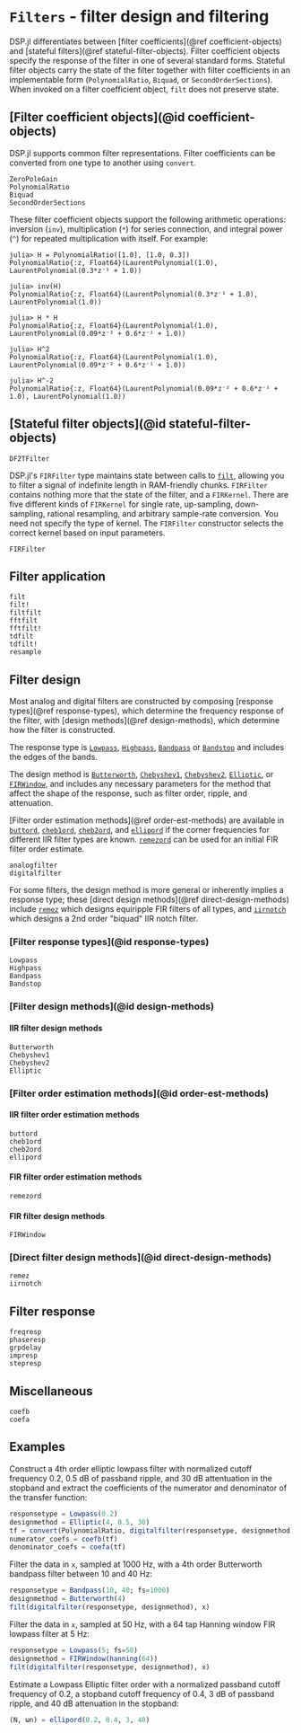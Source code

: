 # `Filters` - filter design and filtering

DSP.jl differentiates between [filter coefficients](@ref coefficient-objects)
and [stateful filters](@ref stateful-filter-objects). Filter
coefficient objects specify the response of the filter in one of
several standard forms. Stateful filter objects carry the state of the
filter together with filter coefficients in an implementable form
(`PolynomialRatio`, `Biquad`, or `SecondOrderSections`).
When invoked on a filter coefficient object, `filt` does not preserve
state.

## [Filter coefficient objects](@id coefficient-objects)

DSP.jl supports common filter representations. Filter coefficients can
be converted from one type to another using `convert`.

```@docs
ZeroPoleGain
PolynomialRatio
Biquad
SecondOrderSections
```

These filter coefficient objects support the following arithmetic operations:
inversion (`inv`), multiplication (`*`) for series connection, and integral
power (`^`) for repeated multiplication with itself. For example:

```jldoctest; setup = :(using DSP)
julia> H = PolynomialRatio([1.0], [1.0, 0.3])
PolynomialRatio{:z, Float64}(LaurentPolynomial(1.0), LaurentPolynomial(0.3*z⁻¹ + 1.0))

julia> inv(H)
PolynomialRatio{:z, Float64}(LaurentPolynomial(0.3*z⁻¹ + 1.0), LaurentPolynomial(1.0))

julia> H * H
PolynomialRatio{:z, Float64}(LaurentPolynomial(1.0), LaurentPolynomial(0.09*z⁻² + 0.6*z⁻¹ + 1.0))

julia> H^2
PolynomialRatio{:z, Float64}(LaurentPolynomial(1.0), LaurentPolynomial(0.09*z⁻² + 0.6*z⁻¹ + 1.0))

julia> H^-2
PolynomialRatio{:z, Float64}(LaurentPolynomial(0.09*z⁻² + 0.6*z⁻¹ + 1.0), LaurentPolynomial(1.0))

```

## [Stateful filter objects](@id stateful-filter-objects)

```@docs
DF2TFilter
```

DSP.jl's `FIRFilter` type maintains state between calls to [`filt`](@ref), allowing
you to filter a signal of indefinite length in RAM-friendly chunks. `FIRFilter`
contains nothing more that the state of the filter, and a `FIRKernel`. There are
five different kinds of `FIRKernel` for single rate, up-sampling, down-sampling,
rational resampling, and arbitrary sample-rate conversion. You need not specify the
type of kernel. The `FIRFilter` constructor selects the correct kernel based on input
parameters.

```@docs
FIRFilter
```

## Filter application

```@docs
filt
filt!
filtfilt
fftfilt
fftfilt!
tdfilt
tdfilt!
resample
```

## Filter design

Most analog and digital filters are constructed by composing
[response types](@ref response-types), which determine the frequency
response of the filter, with [design methods](@ref design-methods),
which determine how the filter is constructed.

The response type is [`Lowpass`](@ref), [`Highpass`](@ref), [`Bandpass`](@ref)
or [`Bandstop`](@ref) and includes the edges of the bands.

The design method is [`Butterworth`](@ref), [`Chebyshev1`](@ref), [`Chebyshev2`](@ref),
[`Elliptic`](@ref), or [`FIRWindow`](@ref), and includes any
necessary parameters for the method that affect the shape of the response,
such as filter order, ripple, and attenuation.

[Filter order estimation methods](@ref order-est-methods)
are available in [`buttord`](@ref), [`cheb1ord`](@ref), [`cheb2ord`](@ref),
and [`ellipord`](@ref) if the corner frequencies for different IIR filter types are known.
[`remezord`](@ref) can be used for an initial FIR filter order estimate.

```@docs
analogfilter
digitalfilter
```

For some filters, the design method is more general or
inherently implies a response type;
these [direct design methods](@ref direct-design-methods)
include [`remez`](@ref) which designs equiripple FIR
filters of all types, and [`iirnotch`](@ref) which designs a
2nd order "biquad" IIR notch filter.

### [Filter response types](@id response-types)

```@docs
Lowpass
Highpass
Bandpass
Bandstop
```

### [Filter design methods](@id design-methods)

#### IIR filter design methods

```@docs
Butterworth
Chebyshev1
Chebyshev2
Elliptic
```

### [Filter order estimation methods](@id order-est-methods)

#### IIR filter order estimation methods

```@docs
buttord
cheb1ord
cheb2ord
ellipord
```

#### FIR filter order estimation methods

```@docs
remezord
```

#### FIR filter design methods

```@docs
FIRWindow
```

### [Direct filter design methods](@id direct-design-methods)

```@docs
remez
iirnotch
```

## Filter response

```@docs
freqresp
phaseresp
grpdelay
impresp
stepresp
```

## Miscellaneous

```@docs
coefb
coefa
```

## Examples

Construct a 4th order elliptic lowpass filter with normalized cutoff
frequency 0.2, 0.5 dB of passband ripple, and 30 dB attentuation in
the stopband and extract the coefficients of the numerator and
denominator of the transfer function:

```julia
responsetype = Lowpass(0.2)
designmethod = Elliptic(4, 0.5, 30)
tf = convert(PolynomialRatio, digitalfilter(responsetype, designmethod))
numerator_coefs = coefb(tf)
denominator_coefs = coefa(tf)
```

Filter the data in `x`, sampled at 1000 Hz, with a 4th order
Butterworth bandpass filter between 10 and 40 Hz:

```julia
responsetype = Bandpass(10, 40; fs=1000)
designmethod = Butterworth(4)
filt(digitalfilter(responsetype, designmethod), x)
```

Filter the data in `x`, sampled at 50 Hz, with a 64 tap Hanning
window FIR lowpass filter at 5 Hz:

```julia
responsetype = Lowpass(5; fs=50)
designmethod = FIRWindow(hanning(64))
filt(digitalfilter(responsetype, designmethod), x)
```

Estimate a Lowpass Elliptic filter order with a normalized
passband cutoff frequency of 0.2, a stopband cutoff frequency of 0.4,
3 dB of passband ripple, and 40 dB attenuation in the stopband:

```julia
(N, ωn) = ellipord(0.2, 0.4, 3, 40)
```
